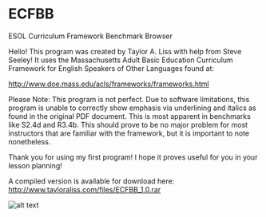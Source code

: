 # ECFBB
ESOL Curriculum Framework Benchmark Browser

Hello! This program was created by Taylor A. Liss with help from Steve Seeley! It uses 
the Massachusetts Adult Basic Education Curriculum Framework for English Speakers of Other Languages 
found at:
    
http://www.doe.mass.edu/acls/frameworks/frameworks.html
    
Please Note: This program is not perfect. Due to software limitations, this program is unable to correctly 
show emphasis via underlining and italics as found in the original PDF document. This is most apparent in 
benchmarks like S2.4d and R3.4b. This should prove to be no major problem for most instructors that are 
familiar with the framework, but it is important to note nonetheless. 

Thank you for using my first program! I hope it proves useful for you in your lesson planning!

A compiled version is available for download here:
http://www.tayloraliss.com/files/ECFBB_1.0.rar

![alt text](https://i.imgur.com/uvlXjkr.jpg)
